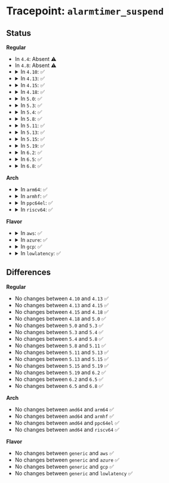 # Tracepoint: <code>alarmtimer_suspend</code>

## Status
<b>Regular</b>
<ul>
<li>
In <code>4.4</code>: Absent ⚠️
</li>
<li>
In <code>4.8</code>: Absent ⚠️
</li>
<li>
<details>
<summary>In <code>4.10</code>: ✅</summary>

Event:

```c
struct trace_event_raw_alarmtimer_suspend {
    struct trace_entry ent;
    s64 expires;
    unsigned char alarm_type;
    char __data[0];
};
```
Function:

```c
void trace_event_raw_event_alarmtimer_suspend(void *__data, ktime_t expires, int flag);
```
</details>
</li>
<li>
<details>
<summary>In <code>4.13</code>: ✅</summary>

Event:

```c
struct trace_event_raw_alarmtimer_suspend {
    struct trace_entry ent;
    s64 expires;
    unsigned char alarm_type;
    char __data[0];
};
```
Function:

```c
void trace_event_raw_event_alarmtimer_suspend(void *__data, ktime_t expires, int flag);
```
</details>
</li>
<li>
<details>
<summary>In <code>4.15</code>: ✅</summary>

Event:

```c
struct trace_event_raw_alarmtimer_suspend {
    struct trace_entry ent;
    s64 expires;
    unsigned char alarm_type;
    char __data[0];
};
```
Function:

```c
void trace_event_raw_event_alarmtimer_suspend(void *__data, ktime_t expires, int flag);
```
</details>
</li>
<li>
<details>
<summary>In <code>4.18</code>: ✅</summary>

Event:

```c
struct trace_event_raw_alarmtimer_suspend {
    struct trace_entry ent;
    s64 expires;
    unsigned char alarm_type;
    char __data[0];
};
```
Function:

```c
void trace_event_raw_event_alarmtimer_suspend(void *__data, ktime_t expires, int flag);
```
</details>
</li>
<li>
<details>
<summary>In <code>5.0</code>: ✅</summary>

Event:

```c
struct trace_event_raw_alarmtimer_suspend {
    struct trace_entry ent;
    s64 expires;
    unsigned char alarm_type;
    char __data[0];
};
```
Function:

```c
void trace_event_raw_event_alarmtimer_suspend(void *__data, ktime_t expires, int flag);
```
</details>
</li>
<li>
<details>
<summary>In <code>5.3</code>: ✅</summary>

Event:

```c
struct trace_event_raw_alarmtimer_suspend {
    struct trace_entry ent;
    s64 expires;
    unsigned char alarm_type;
    char __data[0];
};
```
Function:

```c
void trace_event_raw_event_alarmtimer_suspend(void *__data, ktime_t expires, int flag);
```
</details>
</li>
<li>
<details>
<summary>In <code>5.4</code>: ✅</summary>

Event:

```c
struct trace_event_raw_alarmtimer_suspend {
    struct trace_entry ent;
    s64 expires;
    unsigned char alarm_type;
    char __data[0];
};
```
Function:

```c
void trace_event_raw_event_alarmtimer_suspend(void *__data, ktime_t expires, int flag);
```
</details>
</li>
<li>
<details>
<summary>In <code>5.8</code>: ✅</summary>

Event:

```c
struct trace_event_raw_alarmtimer_suspend {
    struct trace_entry ent;
    s64 expires;
    unsigned char alarm_type;
    char __data[0];
};
```
Function:

```c
void trace_event_raw_event_alarmtimer_suspend(void *__data, ktime_t expires, int flag);
```
</details>
</li>
<li>
<details>
<summary>In <code>5.11</code>: ✅</summary>

Event:

```c
struct trace_event_raw_alarmtimer_suspend {
    struct trace_entry ent;
    s64 expires;
    unsigned char alarm_type;
    char __data[0];
};
```
Function:

```c
void trace_event_raw_event_alarmtimer_suspend(void *__data, ktime_t expires, int flag);
```
</details>
</li>
<li>
<details>
<summary>In <code>5.13</code>: ✅</summary>

Event:

```c
struct trace_event_raw_alarmtimer_suspend {
    struct trace_entry ent;
    s64 expires;
    unsigned char alarm_type;
    char __data[0];
};
```
Function:

```c
void trace_event_raw_event_alarmtimer_suspend(void *__data, ktime_t expires, int flag);
```
</details>
</li>
<li>
<details>
<summary>In <code>5.15</code>: ✅</summary>

Event:

```c
struct trace_event_raw_alarmtimer_suspend {
    struct trace_entry ent;
    s64 expires;
    unsigned char alarm_type;
    char __data[0];
};
```
Function:

```c
void trace_event_raw_event_alarmtimer_suspend(void *__data, ktime_t expires, int flag);
```
</details>
</li>
<li>
<details>
<summary>In <code>5.19</code>: ✅</summary>

Event:

```c
struct trace_event_raw_alarmtimer_suspend {
    struct trace_entry ent;
    s64 expires;
    unsigned char alarm_type;
    char __data[0];
};
```
Function:

```c
void trace_event_raw_event_alarmtimer_suspend(void *__data, ktime_t expires, int flag);
```
</details>
</li>
<li>
<details>
<summary>In <code>6.2</code>: ✅</summary>

Event:

```c
struct trace_event_raw_alarmtimer_suspend {
    struct trace_entry ent;
    s64 expires;
    unsigned char alarm_type;
    char __data[0];
};
```
Function:

```c
void trace_event_raw_event_alarmtimer_suspend(void *__data, ktime_t expires, int flag);
```
</details>
</li>
<li>
<details>
<summary>In <code>6.5</code>: ✅</summary>

Event:

```c
struct trace_event_raw_alarmtimer_suspend {
    struct trace_entry ent;
    s64 expires;
    unsigned char alarm_type;
    char __data[0];
};
```
Function:

```c
void trace_event_raw_event_alarmtimer_suspend(void *__data, ktime_t expires, int flag);
```
</details>
</li>
<li>
<details>
<summary>In <code>6.8</code>: ✅</summary>

Event:

```c
struct trace_event_raw_alarmtimer_suspend {
    struct trace_entry ent;
    s64 expires;
    unsigned char alarm_type;
    char __data[0];
};
```
Function:

```c
void trace_event_raw_event_alarmtimer_suspend(void *__data, ktime_t expires, int flag);
```
</details>
</li>
</ul>
<b>Arch</b>
<ul>
<li>
<details>
<summary>In <code>arm64</code>: ✅</summary>

Event:

```c
struct trace_event_raw_alarmtimer_suspend {
    struct trace_entry ent;
    s64 expires;
    unsigned char alarm_type;
    char __data[0];
};
```
Function:

```c
void trace_event_raw_event_alarmtimer_suspend(void *__data, ktime_t expires, int flag);
```
</details>
</li>
<li>
<details>
<summary>In <code>armhf</code>: ✅</summary>

Event:

```c
struct trace_event_raw_alarmtimer_suspend {
    struct trace_entry ent;
    s64 expires;
    unsigned char alarm_type;
    char __data[0];
};
```
Function:

```c
void trace_event_raw_event_alarmtimer_suspend(void *__data, ktime_t expires, int flag);
```
</details>
</li>
<li>
<details>
<summary>In <code>ppc64el</code>: ✅</summary>

Event:

```c
struct trace_event_raw_alarmtimer_suspend {
    struct trace_entry ent;
    s64 expires;
    unsigned char alarm_type;
    char __data[0];
};
```
Function:

```c
void trace_event_raw_event_alarmtimer_suspend(void *__data, ktime_t expires, int flag);
```
</details>
</li>
<li>
<details>
<summary>In <code>riscv64</code>: ✅</summary>

Event:

```c
struct trace_event_raw_alarmtimer_suspend {
    struct trace_entry ent;
    s64 expires;
    unsigned char alarm_type;
    char __data[0];
};
```
Function:

```c
void trace_event_raw_event_alarmtimer_suspend(void *__data, ktime_t expires, int flag);
```
</details>
</li>
</ul>
<b>Flavor</b>
<ul>
<li>
<details>
<summary>In <code>aws</code>: ✅</summary>

Event:

```c
struct trace_event_raw_alarmtimer_suspend {
    struct trace_entry ent;
    s64 expires;
    unsigned char alarm_type;
    char __data[0];
};
```
Function:

```c
void trace_event_raw_event_alarmtimer_suspend(void *__data, ktime_t expires, int flag);
```
</details>
</li>
<li>
<details>
<summary>In <code>azure</code>: ✅</summary>

Event:

```c
struct trace_event_raw_alarmtimer_suspend {
    struct trace_entry ent;
    s64 expires;
    unsigned char alarm_type;
    char __data[0];
};
```
Function:

```c
void trace_event_raw_event_alarmtimer_suspend(void *__data, ktime_t expires, int flag);
```
</details>
</li>
<li>
<details>
<summary>In <code>gcp</code>: ✅</summary>

Event:

```c
struct trace_event_raw_alarmtimer_suspend {
    struct trace_entry ent;
    s64 expires;
    unsigned char alarm_type;
    char __data[0];
};
```
Function:

```c
void trace_event_raw_event_alarmtimer_suspend(void *__data, ktime_t expires, int flag);
```
</details>
</li>
<li>
<details>
<summary>In <code>lowlatency</code>: ✅</summary>

Event:

```c
struct trace_event_raw_alarmtimer_suspend {
    struct trace_entry ent;
    s64 expires;
    unsigned char alarm_type;
    char __data[0];
};
```
Function:

```c
void trace_event_raw_event_alarmtimer_suspend(void *__data, ktime_t expires, int flag);
```
</details>
</li>
</ul>

## Differences
<b>Regular</b>
<ul>
<li>
No changes between <code>4.10</code> and <code>4.13</code> ✅
</li>
<li>
No changes between <code>4.13</code> and <code>4.15</code> ✅
</li>
<li>
No changes between <code>4.15</code> and <code>4.18</code> ✅
</li>
<li>
No changes between <code>4.18</code> and <code>5.0</code> ✅
</li>
<li>
No changes between <code>5.0</code> and <code>5.3</code> ✅
</li>
<li>
No changes between <code>5.3</code> and <code>5.4</code> ✅
</li>
<li>
No changes between <code>5.4</code> and <code>5.8</code> ✅
</li>
<li>
No changes between <code>5.8</code> and <code>5.11</code> ✅
</li>
<li>
No changes between <code>5.11</code> and <code>5.13</code> ✅
</li>
<li>
No changes between <code>5.13</code> and <code>5.15</code> ✅
</li>
<li>
No changes between <code>5.15</code> and <code>5.19</code> ✅
</li>
<li>
No changes between <code>5.19</code> and <code>6.2</code> ✅
</li>
<li>
No changes between <code>6.2</code> and <code>6.5</code> ✅
</li>
<li>
No changes between <code>6.5</code> and <code>6.8</code> ✅
</li>
</ul>
<b>Arch</b>
<ul>
<li>
No changes between <code>amd64</code> and <code>arm64</code> ✅
</li>
<li>
No changes between <code>amd64</code> and <code>armhf</code> ✅
</li>
<li>
No changes between <code>amd64</code> and <code>ppc64el</code> ✅
</li>
<li>
No changes between <code>amd64</code> and <code>riscv64</code> ✅
</li>
</ul>
<b>Flavor</b>
<ul>
<li>
No changes between <code>generic</code> and <code>aws</code> ✅
</li>
<li>
No changes between <code>generic</code> and <code>azure</code> ✅
</li>
<li>
No changes between <code>generic</code> and <code>gcp</code> ✅
</li>
<li>
No changes between <code>generic</code> and <code>lowlatency</code> ✅
</li>
</ul>
